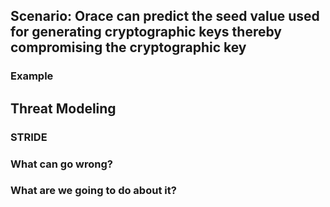 ## Scenario: Orace can predict the seed value used for generating cryptographic keys thereby compromising the cryptographic key

### Example

## Threat Modeling

### STRIDE

### What can go wrong?

### What are we going to do about it?